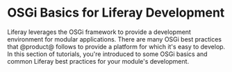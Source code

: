 # OSGi Basics for Liferay Development

Liferay leverages the OSGi framework to provide a development environment for
modular applications. There are many OSGi best practices that @product@ follows
to provide a platform for which it's easy to develop. In this section of
tutorials, you're introduced to some OSGi basics and common Liferay best
practices for your module's development.
